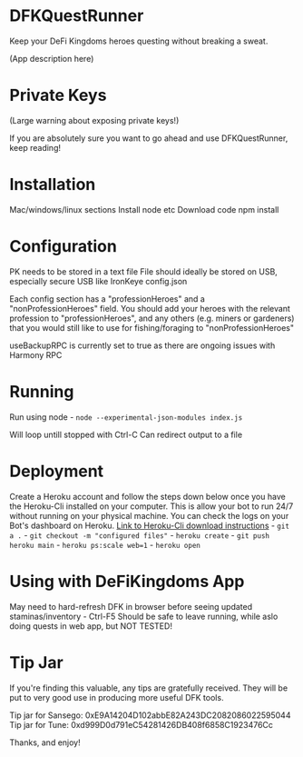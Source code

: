 # DFKQuestRunner
Keep your DeFi Kingdoms heroes questing without breaking a sweat.

(App description here)


# Private Keys
(Large warning about exposing private keys!) 

If you are absolutely sure you want to go ahead and use DFKQuestRunner, keep reading! 


# Installation
Mac/windows/linux sections
Install node etc
Download code
npm install


# Configuration
PK needs to be stored in a text file
File should ideally be stored on USB, especially secure USB like IronKeye
config.json

Each config section has a "professionHeroes" and a "nonProfessionHeroes" field. You should add your heroes with the relevant profession to "professionHeroes", and any others (e.g. miners or gardeners) that you would still like to use for fishing/foraging to "nonProfessionHeroes"

useBackupRPC is currently set to true as there are ongoing issues with Harmony RPC


# Running
Run using node
    - `node --experimental-json-modules index.js`

Will loop untill stopped with Ctrl-C
Can redirect output to a file 

# Deployment
Create a Heroku account and follow the steps down below once you have the Heroku-Cli installed on your computer. This is allow your bot to run 24/7 without running on your physical machine. You can check the logs on your Bot's dashboard on Heroku.
[Link to Heroku-Cli download instructions](https://devcenter.heroku.com/articles/getting-started-with-nodejs#set-up)
    - `git a .`
    - `git checkout -m "configured files"`
    - `heroku create`
    - `git push heroku main`
    - `heroku ps:scale web=1` 
    - `heroku open`


# Using with DeFiKingdoms App
May need to hard-refresh DFK in browser before seeing updated staminas/inventory - Ctrl-F5
Should be safe to leave running, while aslo doing quests in web app, but NOT TESTED!


# Tip Jar
If you're finding this valuable, any tips are gratefully received. They will be put to very good use in producing more useful DFK tools.

Tip jar for Sansego: 0xE9A14204D102abbE82A243DC2082086022595044
Tip jar for Tune: 0xd999D0d791eC54281426DB408f6858C1923476Cc

Thanks, and enjoy!
